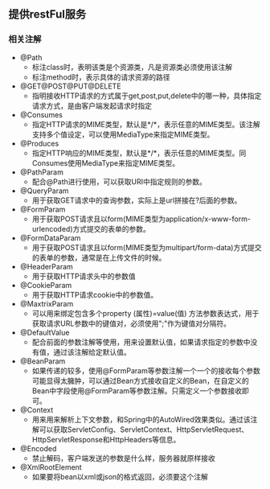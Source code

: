## 提供restFul服务
### 相关注解

* @Path
  * 标注class时，表明该类是个资源类，凡是资源类必须使用该注解
  * 标注method时，表示具体的请求资源的路径
* @GET\@POST\@PUT\@DELETE
  * 指明接收HTTP请求的方式属于get,post,put,delete中的哪一种，具体指定请求方式，是由客户端发起请求时指定
* @Consumes
  * 指定HTTP请求的MIME类型，默认是*/*，表示任意的MIME类型。该注解支持多个值设定，可以使用MediaType来指定MIME类型。
* @Produces
  * 指定HTTP响应的MIME类型，默认是*/*，表示任意的MIME类型。同Consumes使用MediaType来指定MIME类型。
* @PathParam
  * 配合@Path进行使用，可以获取URI中指定规则的参数。
* @QueryParam
  * 用于获取GET请求中的查询参数，实际上是url拼接在?后面的参数。
* @FormParam
  * 用于获取POST请求且以form(MIME类型为application/x-www-form-urlencoded)方式提交的表单的参数。
* @FormDataParam
  * 用于获取POST请求且以form(MIME类型为multipart/form-data)方式提交的表单的参数，通常是在上传文件的时候。
* @HeaderParam
  * 用于获取HTTP请求头中的参数值
* @CookieParam
  * 用于获取HTTP请求cookie中的参数值。
* @MaxtrixParam
  * 可以用来绑定包含多个property (属性)=value(值) 方法参数表达式，用于获取请求URL参数中的键值对，必须使用";"作为键值对分隔符。
* @DefaultValue
  * 配合前面的参数注解等使用，用来设置默认值，如果请求指定的参数中没有值，通过该注解给定默认值。
* @BeanParam
  * 如果传递的较多，使用@FormParam等参数注解一个一个的接收每个参数可能显得太臃肿，可以通过Bean方式接收自定义的Bean，在自定义的Bean中字段使用@FormParam等参数注解。只需定义一个参数接收即可。
* @Context
  * 用来用来解析上下文参数，和Spring中的AutoWired效果类似。通过该注解可以获取ServletConfig、ServletContext、HttpServletRequest、HttpServletResponse和HttpHeaders等信息。
* @Encoded
  * 禁止解码，客户端发送的参数是什么样，服务器就原样接收
* @XmlRootElement
  * 如果要将bean以xml或json的格式返回，必须要这个注解